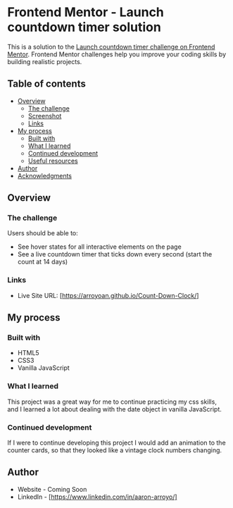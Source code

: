# Frontend Mentor - Launch countdown timer solution

This is a solution to the [Launch countdown timer challenge on Frontend Mentor](https://www.frontendmentor.io/challenges/launch-countdown-timer-N0XkGfyz-). Frontend Mentor challenges help you improve your coding skills by building realistic projects.

## Table of contents

- [Overview](#overview)
  - [The challenge](#the-challenge)
  - [Screenshot](#screenshot)
  - [Links](#links)
- [My process](#my-process)
  - [Built with](#built-with)
  - [What I learned](#what-i-learned)
  - [Continued development](#continued-development)
  - [Useful resources](#useful-resources)
- [Author](#author)
- [Acknowledgments](#acknowledgments)

## Overview

### The challenge

Users should be able to:

- See hover states for all interactive elements on the page
- See a live countdown timer that ticks down every second (start the count at 14 days)

### Links

- Live Site URL: [https://arroyoan.github.io/Count-Down-Clock/]

## My process

### Built with

- HTML5
- CSS3
- Vanilla JavaScript

### What I learned

This project was a great way for me to continue practicing my css skills, and I learned a lot about dealing with the date object in vanilla JavaScript.

### Continued development

If I were to continue developing this project I would add an animation to the counter cards, so that they looked like a vintage clock numbers changing.

## Author

- Website - Coming Soon
- LinkedIn - [https://www.linkedin.com/in/aaron-arroyo/]
